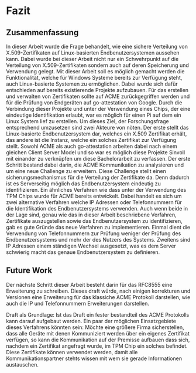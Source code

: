 # Fazit

## Zusammenfassung

In dieser Arbeit wurde die Frage behandelt, wie eine sichere Verteilung von X.509-Zertifikaten auf Linux-basierten Endbenutzersystemen aussehen kann. Dabei wurde bei dieser Arbeit nicht nur ein Schwehrpunkt auf die Verteilung von X.509-Zertifikaten sondern auch auf deren Speicherung und Verwendung gelegt. Mit dieser Arbeit soll es möglich gemacht werden die Funktionalität, welche für Windows Systeme bereits zur Verfügung steht, auch Linux-basierte Systemen zu ermöglichen.
Dabei wurde sich dafür entschieden auf bereits existierende Projekte aufzubauen. Für das erstellen und verwalten von Zertifikaten sollte auf ACME zurückgegriffen werden und für die Prüfung von Endgeräten auf go-attestation von Google. Durch die Verbindung dieser Projekte und unter der Verwendung eines Chips, der eine eindeutige Identifikation erlaubt, war es möglich für einen Pi auf dem ein Linux System lief zu erstellen.
Um dieses Ziel, der Forschungsfrage entsprechend umzusetzen sind zwei Akteure von nöten. Der erste stellt das Linux-basierte Endbenutzersystem dar, welches ein X.509 Zertifikat erhält, das andere ist die Instanz, welche ein solches Zertifikat zur Verfügung stellt. Sowohl ACME als auch go-attestation arbeiten dabei nach einem gleichen Client Server Model und so war es möglich diese Projekte Sinvoll mit einander zu verknüpfen um diese Bachelorarbeit zu verfassen. Der erste Schritt bestand dabei darin, die ACME Kommunikation zu analysieren und um eine neue Challenge zu erweitern. Diese Challenge stellt einen sicherungsmechanismus für die Verteilung der Zertifikate da. Denn dadurch ist es Serverseitig möglich das Endbenutzersystem eindeutig zu identifizieren.
Ein ähnliches Verfahren wie dass unter der Verwendung des TPM Chips wurde für ACME bereits entwickelt. Dabei handelt es sich um zwei alternative Verfahren welche IP Adressen oder Telefonnummern für die Identifikation des Endbenutzersystems verwenden. Auch wenn beide in der Lage sind, genau wie das in dieser Arbeit beschriebene Verfahren, Zertifikate auszugstellen sowie das Endbenutzersystem zu identifizieren, gab es gute Gründe das neue Verfahren zu implementieren. Einmal dient die Verwendung von Telefonnummern zur Prüfung weniger der Prüfung des Endbenutzersystems und mehr der des Nutzers des Systems. Zweitens sind IP Adressen einem ständigen Wechsel ausgesetzt, was es dem Server schwierig macht das genaue Endbenutzersystem zu definieren.
<!-- Regeln: Auführliche Schlussfolgerungen und Refelxion, zusammenfassung der zentralen Erkenntnisse, keine neuen Informationen, evtl Verweis auf offene Fragen/ evaluierung der Vorgehensweise, Präsens verweise auf meine Forschung im 1ter Vergangenheit


Zeck der Forschungsfrage

Umsetzung

Ergebnisse-->

## Future Work
Der nächste Schritt dieser Arbeit besteht darin für das RFC8555 eine Erweiterung zu schreiben. Dieses draft würde, nach einigen korrekturen und Versionen eine Erweiterung für das klassiche ACME Protokoll darstellen, wie auch die IP und Telefonnummern Erweiterungen darstellen.

Draft als Grundlage:
Ist das Draft ein fester bestandteil des ACME Protokolls kann darauf aufgebaut werden. Ein paar der möglichen Einsatzgebiete dieses Verfahrens könnten sein: Möchte eine größere Firma sicherstellen, dass alle Geräte mit denen Kommuniziert werden über ein eigenes Zertifikat verfügen, so kann die Kommunikation auf der Premisse aufbauen dass sich, nachdem ein Zertifikat angefragt wurde, im TPM Chip ein solches befindet. Diese Zertifikate können verwendet werden, damit alle Kommunikationspartner stehts wissen mit wem sie gerade Informationen austauschen.

<!--
Kommentare können so hinzugefügt werden.

## Ergebnisse

Die Tabelle \ref{tabellenreferenz} zeigt uns wie man eine Tabelle hinzufügt. Integer tincidunt sed nisl eget pellentesque. Mauris eleifend, nisl non lobortis fringilla, sapien eros aliquet orci, vitae pretium massa neque eu turpis. Pellentesque tincidunt aliquet volutpat. Ut ornare dui id ex sodales laoreet.

<!-- Erzwingt eine neue Seite

\newpage

---------------------------------------------------------------------------
Spalte 1            Spalte 2                Spalte 3
--------------      -------------------     -------------------
Zeile 1               0.1                     0.2

Zeile 2               0.3                     0.3

Zeile 3               0.4                     0.4

Zeile 4               0.5                     0.6

---------------------------------------------------------------------------

Table: Das ist die Tabellenbeschriftung. Suspendisse blandit dolor sed tellus venenatis, venenatis fringilla turpis pretium. \label{tabellenreferenz}


## Auseinandersetzung

Das ist die Auseinandersetzung mit den Ergebnissen. Etiam sit amet mi eros. Donec vel nisi sed purus gravida fermentum at quis odio. Vestibulum quis nisl sit amet justo maximus molestie. Maecenas vitae arcu erat. Nulla facilisi. Nam pretium mauris eu enim porttitor, a mattis velit dictum. Nulla sit amet ligula non mauris volutpat fermentum quis vitae sapien.

## Schlussfolgerung

Das ist die Schlussfolgerung des Kapitels. Nullam porta tortor id vehicula interdum. Quisque pharetra, neque ut accumsan suscipit, orci orci commodo tortor, ac finibus est turpis eget justo. Cras sodales nibh nec mauris laoreet iaculis. Morbi volutpat orci felis, id condimentum nulla suscipit eu. Fusce in turpis quis ligula tempus scelerisque eget quis odio. Vestibulum et dolor id erat lobortis ullamcorper quis at sem.
-->
